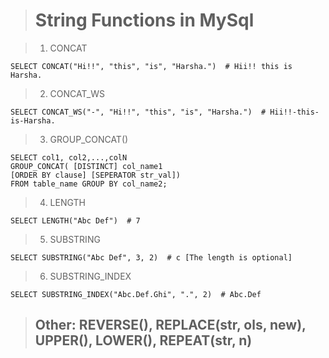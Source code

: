 > # String Functions in MySql

> 1. CONCAT
```
SELECT CONCAT("Hi!!", "this", "is", "Harsha.")  # Hii!! this is Harsha.
```

> 2. CONCAT_WS
```
SELECT CONCAT_WS("-", "Hi!!", "this", "is", "Harsha.")  # Hii!!-this-is-Harsha.
```

> 3. GROUP_CONCAT()
```
SELECT col1, col2,...,colN
GROUP_CONCAT( [DISTINCT] col_name1
[ORDER BY clause] [SEPERATOR str_val])
FROM table_name GROUP BY col_name2;
```

> 4. LENGTH
```
SELECT LENGTH("Abc Def")  # 7
```

> 5. SUBSTRING
```
SELECT SUBSTRING("Abc Def", 3, 2)  # c [The length is optional]
```

> 6. SUBSTRING_INDEX
```
SELECT SUBSTRING_INDEX("Abc.Def.Ghi", ".", 2)  # Abc.Def
```

> ## Other: REVERSE(), REPLACE(str, ols, new), UPPER(), LOWER(), REPEAT(str, n) 